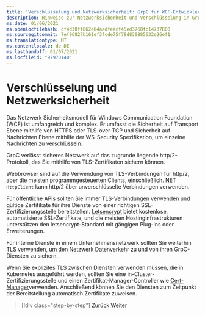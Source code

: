 ```yaml
---
title: 'Verschlüsselung und Netzwerksicherheit: GrpC für WCF-Entwickler'
description: Hinweise zur Netzwerksicherheit und-Verschlüsselung in GrpC
ms.date: 01/06/2021
ms.openlocfilehash: cf4d30ff862e64aadfeacf45ed3768fc14737800
ms.sourcegitcommit: 7ef96827b161ef3fcde75f79d839885632e26ef1
ms.translationtype: MT
ms.contentlocale: de-DE
ms.lasthandoff: 01/07/2021
ms.locfileid: "97970140"
---
```

# <a name="encryption-and-network-security"></a>Verschlüsselung und Netzwerksicherheit

Das Netzwerk Sicherheitsmodell für Windows Communication Foundation (WCF) ist umfangreich und komplex. Er umfasst die Sicherheit auf Transport Ebene mithilfe von HTTPS oder TLS-over-TCP und Sicherheit auf Nachrichten Ebene mithilfe der WS-Security Spezifikation, um einzelne Nachrichten zu verschlüsseln.

GrpC verlässt sicheres Netzwerk auf das zugrunde liegende http/2-Protokoll, das Sie mithilfe von TLS-Zertifikaten sichern können.

Webbrowser sind auf die Verwendung von TLS-Verbindungen für http/2, aber die meisten programmgesteuerten Clients, einschließlich. NET `HttpClient` kann http/2 über unverschlüsselte Verbindungen verwenden.

Für öffentliche APIs sollten Sie immer TLS-Verbindungen verwenden und gültige Zertifikate für ihre Dienste von einer richtigen SSL-Zertifizierungsstelle bereitstellen. [Letsencrypt](https://letsencrypt.org) bietet kostenlose, automatisierte SSL-Zertifikate, und die meisten Hostinginfrastrukturen unterstützen den letsencrypt-Standard mit gängigen Plug-ins oder Erweiterungen.

Für interne Dienste in einem Unternehmensnetzwerk sollten Sie weiterhin TLS verwenden, um den Netzwerk Datenverkehr zu und von ihren GrpC-Diensten zu sichern.

Wenn Sie explizites TLS zwischen Diensten verwenden müssen, die in Kubernetes ausgeführt werden, sollten Sie eine in-Cluster-Zertifizierungsstelle und einen Zertifikat-Manager-Controller wie [Cert-Manager](https://docs.cert-manager.io/en/latest/)verwenden. Anschließend können Sie den Diensten zum Zeitpunkt der Bereitstellung automatisch Zertifikate zuweisen.

>[!div class="step-by-step"]
>[Zurück](channel-credentials.md)
>[Weiter](grpc-in-production.md)
